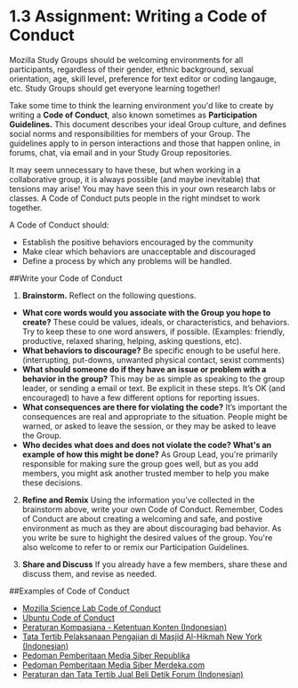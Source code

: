 # 1.3 Assignment: Writing a Code of Conduct

Mozilla Study Groups should be  welcoming environments for all participants, regardless of their gender, ethnic background, sexual orientation, age, skill level, preference for text editor or coding langauge, etc. Study Groups should get everyone learning together! 

Take some time to think the learning environment you'd like to create by writing a **Code of Conduct**, also known sometimes as **Participation Guidelines.** This document describes your ideal Group culture, and defines social norms and responsibilities for members of your Group. The guidelines apply to in person interactions and those that happen online, in forums, chat, via email and in your Study Group repositories. 

It may seem unnecessary to have these, but when working in a collaborative group, it is always possible (and maybe inevitable) that tensions may arise! You may have seen this in your own research labs or classes. A Code of Conduct puts people in the right mindset to work together. 

A Code of Conduct should:

* Establish the positive  behaviors encouraged by the community
* Make clear which behaviors are unacceptable and discouraged
* Define a process by which any problems will be handled.

##Write your Code of Conduct

1. **Brainstorm.** Reflect on the following questions. 
* **What core words would you associate with the Group you hope to create?**  These could be values, ideals, or characteristics, and behaviors. Try to keep these to one word answers, if possible. (Examples: friendly, productive, relaxed sharing, helping, asking questions, etc).
* **What behaviors to discourage?** Be specific enough to be useful here. (interrupting, put-downs, unwanted physical contact, sexist comments)
* **What should someone do if they have an issue or problem with a behavior in the group?** This may be as simple as speaking to the group leader, or sending a email or text.  Be explicit in these steps. It’s OK (and encouraged) to have a few different options for reporting issues.
* **What consequences are there for violating the code?** It’s important the consequences are real and appropriate to the situation. People might be warned, or asked to leave the session, or they may be asked to leave the Group.
* **Who decides what does and does not violate the code? What's an example of how this might be done?**  As Group Lead, you're primarily responsible for making sure the group goes well, but as you add members, you might ask another trusted member to help you make these decisions. 

2. **Refine and Remix**
Using the information you’ve collected in the brainstorm above, write your own Code of Conduct. Remember, Codes of Conduct are about creating a welcoming and safe, and postive environment as much as they are about discouraging bad behavior. As you write be sure to highight the desired values of the group. You're also welcome to refer to or remix our Participation Guidelines. 

3. **Share and Discuss**
If you already have a few members, share these and discuss them, and revise as needed. 

##Examples of Code of Conduct

* [Mozilla Science Lab Code of Conduct](https://science.mozilla.org/code-of-conduct)
* [Ubuntu Code of Conduct](https://www.ubuntu.com/about/about-ubuntu/conduct)
* [Peraturan Kompasiana - Ketentuan Konten (Indonesian)](http://www.kompasiana.com/syarat-ketentuan/konten)
* [Tata Tertib Pelaksanaan Pengajian di Masjid Al-Hikmah New York (Indonesian)](http://www.masjidalhikmahnewyork.org/index.php?option=com_content&view=article&id=78&Itemid=88&lang=en)
* [Pedoman Pemberitaan Media Siber Republika](http://www.republika.co.id/page/pedoman)
* [Pedoman Pemberitaan Media Siber Merdeka.com](https://www.merdeka.com/company/pedoman-pemberitaan-media-siber.html)
* [Peraturan dan Tata Tertib Jual Beli Detik Forum (Indonesian)](http://forum.detik.com/peraturan-tata-tertib-forum-jual-beli-detik-forum-t539840.html)
